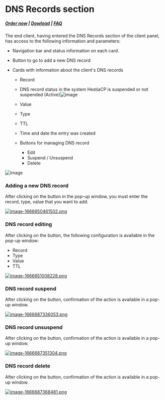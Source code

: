 # DNS Records section

#####  [Order now](https://puqcloud.com/index.php?rp=/store/whmcs-module-hestiacp) | [Dowload](https://download.puqcloud.com/WHMCS/servers/PUQ_WHMCS-HestiaCP/) | [FAQ](https://faq.puqcloud.com/)

The end client, having entered the DNS Records section of the client panel, has access to the following information and parameters:

- Navigation bar and status information on each card.
- Button to go to add a new DNS record
- Cards with information about the client's DNS records  
    
    - Record
    - DNS record status in the system HestiaCP is suspended or not suspended (Active)![image](https://user-images.githubusercontent.com/81689153/223438296-93f95a9f-5fef-4383-8c45-d1f0c2b10ae6.png)
    - Value
    - Type
    - TTL
    - Time and date the entry was created
    - Buttons for managing DNS record  
        
        - Edit
        - Suspend / Unsuspend
        - Delete

![image](https://user-images.githubusercontent.com/81689153/231400427-55b667ea-9934-4fdd-9e2a-8741964cb0d1.png)

### Adding a new DNS record

After clicking on the button in the pop-up window, you must enter the record, type, value that you want to add.

[![image-1666650461502.png](https://doc.puq.info/uploads/images/gallery/2022-10/scaled-1680-/image-1666650461502.png)](https://doc.puq.info/uploads/images/gallery/2022-10/image-1666650461502.png)

### DNS record editing

After clicking on the button, the following configuration is available in the pop-up window:

- Record
- Type
- Value
- TTL

[![image-1666651008228.png](https://doc.puq.info/uploads/images/gallery/2022-10/scaled-1680-/image-1666651008228.png)](https://doc.puq.info/uploads/images/gallery/2022-10/image-1666651008228.png)

### DNS record suspend

After clicking on the button, confirmation of the action is available in a pop-up window.

[![image-1666687336053.png](https://doc.puq.info/uploads/images/gallery/2022-10/scaled-1680-/image-1666687336053.png)](https://doc.puq.info/uploads/images/gallery/2022-10/image-1666687336053.png)

### DNS record unsuspend 

After clicking on the button, confirmation of the action is available in a pop-up window.

[![image-1666687351304.png](https://doc.puq.info/uploads/images/gallery/2022-10/scaled-1680-/image-1666687351304.png)](https://doc.puq.info/uploads/images/gallery/2022-10/image-1666687351304.png)

### DNS record delete

After clicking on the button, confirmation of the action is available in a pop-up window.

[![image-1666687368481.png](https://doc.puq.info/uploads/images/gallery/2022-10/scaled-1680-/image-1666687368481.png)](https://doc.puq.info/uploads/images/gallery/2022-10/image-1666687368481.png)
